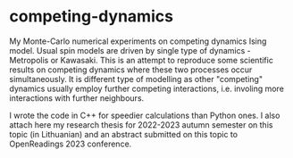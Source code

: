 # competing-dynamics
My Monte-Carlo numerical experiments on competing dynamics Ising model. Usual spin models are driven by single type of dynamics - Metropolis or Kawasaki. This is an attempt to reproduce some scientific results on competing dynamics where these two processes occur simultaneously. It is different type of modelling as other "competing" dynamics usually employ further competing interactions, i.e. involing more interactions with further neighbours.

I wrote the code in C++ for speedier calculations than Python ones. I also attach here my research thesis for 2022-2023 autumn semester on this topic (in Lithuanian) and an abstract submitted on this topic to OpenReadings 2023 conference.
